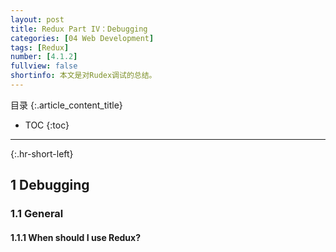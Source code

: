 ```yaml
---
layout: post
title: Redux Part IV：Debugging
categories: [04 Web Development]
tags: [Redux]
number: [4.1.2]
fullview: false
shortinfo: 本文是对Rudex调试的总结。
---
```

目录
{:.article_content_title}


* TOC
{:toc}

---
{:.hr-short-left}
 
## 1 Debugging ##


### 1.1 General 

#### 1.1.1 When should I use Redux?